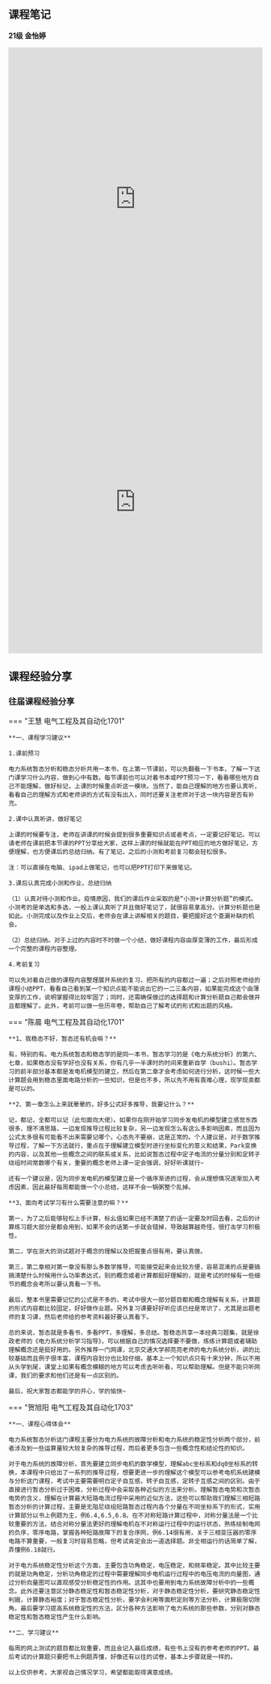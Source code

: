 
## 课程笔记

**21级 金怡婷**

<iframe src="http://file.eestudy-place.com/files/files/专业必修课/电气工程及其自动化/电力系统暂态分析/第六章暂态笔记.pdf" width="100%" height="600px" style="border: none;">
This browser does not support PDFs
</iframe>

<iframe src="http://file.eestudy-place.com/files/files/专业必修课/电气工程及其自动化/电力系统暂态分析/第七章暂态笔记.pdf" width="100%" height="600px" style="border: none;">
This browser does not support PDFs
</iframe>


## 课程经验分享

### 往届课程经验分享

=== "王慧  电气工程及其自动化1701"

    **一、课程学习建议**

    1.课前预习

    ​电力系统暂态分析和稳态分析共用一本书，在上第一节课前，可以先翻看一下书本，了解一下这门课学习什么内容，做到心中有数。每节课前也可以对着书本或PPT预习一下，看看哪些地方自己不能理解，做好标记，上课的时候重点听这一模块。当然了，能自己理解的地方也要认真听，看看自己的理解方式和老师讲的方式有没有出入，同时还要关注老师对于这一块内容是否有补充。

    2.课中认真听讲，做好笔记

    ​上课的时候要专注，老师在讲课的时候会提到很多重要知识点或者考点，一定要记好笔记。可以请老师在课前把本节课的PPT分享给大家，这样上课的时候就能在PPT相应的地方做好笔记，方便理解，也方便课后的总结归纳。有了笔记，之后的小测和考前复习都会轻松很多。

    ​注：可以直接在电脑、ipad上做笔记，也可以把PPT打印下来做笔记。

    3.课后认真完成小测和作业，总结归纳

    （1）认真对待小测和作业。疫情原因，我们的课后作业采取的是“小测+计算分析题”的模式。小测考的是单选和多选，一般上课认真听了并且做好笔记了，就很容易拿高分。计算分析题也是如此。小测完成以及作业上交后，老师会在课上讲解相关的题目，要把握好这个查漏补缺的机会。

    （2）总结归纳。对于上过的内容时不时做一个小结，做好课程内容由厚变薄的工作，最后形成一个完整的课程内容整理。

    4.考前复习 

    ​可以先对着自己做的课程内容整理展开系统的复习，把所有的内容都过一遍；之后对照老师给的课程小结PPT，看看自己看到某一个知识点能不能说出它的一二三条内容，如果能完成这个由薄变厚的工作，说明掌握得比较牢固了；同时，还需确保做过的选择题和计算分析题自己都会做并且都理解了。此外，考前可以做一些历年卷，帮助自己了解考试的形式和出题的风格。

=== "陈晨  电气工程及其自动化1701"

    **1、我稳态不好，暂态还有机会嘛？**

    ​有，特别的有。电力系统暂态和稳态学的是同一本书，暂态学习的是《电力系统分析》的第六、七章，如果稳态没有学好也没有关系，你有几乎一半课时的时间来重新自学（bushi）。暂态学习的前半部分基本都是发电机模型的建立，然后在第二章才会考虑如何进行分析，这时候一些大计算题会用到稳态里面电路分析的一些知识，但是也不多，所以先不用有畏难心理，现学现卖都是可以的。

    **2、第一章怎么上来就晕晕的，好多公式好多推导，我要记什么？**

    ​记，都记，全都可以记（此句面向大佬）。如果你在刚开始学习同步发电机的模型建立感觉东西很多、理不清思路，一边发现推导过程比较复杂，另一边发现怎么有这么多影响因素，而且因为公式太多很有可能看不出来需要记哪个。心态先不要崩，这是正常的。个人建议是，对于数学推导过程，了解一下方法就行，重点在于理解建立模型时进行坐标变化的意义和结果，Park变换的内容，以及其他一些概念之间的联系或关系，比如说暂态过程中定子电流的分量分别和定转子绕组时间常数哪个有关，重要的概念老师上课一定会强调，好好听课就行~

    ​还有一个建议是，因为同步发电机的模型建立是一个循序渐进的过程，会从理想情况逐渐加入考虑因素，因此最好每周都能做一个小总结，这样不会一锅粥整个乱掉。

    **3、面向考试学习有什么需要注意的嘛？**

    ​第一，为了之后能够轻松上手计算，标幺值如果已经不清楚了的话一定要及时回去看，之后的计算练习题大部分是都会用到，如果不会的话第一步就会错掉，导致越算越奇怪，很打击学习积极性。

    ​第二，学在浙大的测试题对于概念的理解以及把握重点很有用，要认真做。

    ​第三，第二章相对第一章没有那么多数学推导，可能接受起来会比较方便，容易混淆的点是要搞搞清楚什么时候用什么功率表达式，别的概念或者计算都挺好理解的，就是考试的时候有一些细节的概念会考所以要认真看一下书。

    ​最后，整本书里需要记忆的公式是不多的，考试中很大一部分题目都和概念理解有关系，计算题的形式内容都比较固定，好好做作业题。另外复习课要好好听应该已经是常识了，尤其是出题老师的复习课，然后老师给的参考资料最好要认真看下。

    ​总的来说，暂态就是多看书，多看PPT，多理解，多总结。暂稳态共享一本经典习题集，就是徐政老师的《电力系统分析学习指导》，可以根据自己的情况选择要不要做，练练计算题或者辅助理解概念还是挺好用的。另外推荐一门网课，北京交通大学郝亮亮老师的电力系统分析，讲的比较基础而且例子很丰富，课程内容划分也比较仔细，基本上一个知识点只有十来分钟，所以不用从头学到尾，课堂上如果有概念模糊的地方可以考虑去听听看，可以帮助理解。但是不能只听网课，我们的要求和他们还是有一点区别的。

    ​最后，祝大家暂态都能学的开心，学的愉快~

=== "贺旭阳 电气工程及其自动化1703"

    **一、课程心得体会**

    ​电力系统暂态分析这门课程主要分为电力系统的故障分析和电力系统的稳定性分析两个部分，前者涉及到一些运算量较大较复杂的推导过程，而后者更多包含一些概念性和结论性的知识。

    ​对于电力系统的故障分析，首先要建立同步电机的数学模型，理解abc坐标系和dq0坐标系的转换，本课程中只给出了一系列的推导过程，想要更进一步的理解这个模型可以参考电机系统建模与分析这门课程，考试中主要需要明白定子自互感，转子自互感，定转子互感之间的区别。由于直接进行暂态分析过于困难，分析过程中会采取各种近似的方法来分析。理解暂态电势和次暂态电势的含义，理解在计算最大短路电流过程中采用的近似方法，这些可以帮助我们理解三相短路暂态分析的计算过程，主要是无阻尼绕组短路暂态过程内各个分量在不同坐标系下的形式，实用计算部分以书上例题为主，例6.4,6.5,6.8。在不对称短路计算过程中，对称分量法是一个比较重要的方法，结合对称分量法更好的理解电机在不对称运行过程中的运行状态，熟练绘制电网的负序，零序电路，掌握各种短路故障下的复合序网，例6.14很有用，关于三相变压器的零序电路不算重要，一般复习时容易忽略，但考试肯定会出一道选择题。非全相运行的话简单了解，弄懂例6.18就行。

    ​对于电力系统稳定性分析这个方面，主要包含功角稳定，电压稳定，和频率稳定。其中比较主要的就是功角稳定，分析功角稳定的过程中需要理解同步电机运行过程中的电压电流的向量图，通过分析向量图可以直观感受分析稳定性的作用。这其中也要用到电力系统故障分析中的一些概念。此外还要注意区分静态稳定性和暂态稳定性分析，对于静态稳定性分析，要研究静态稳定性判据，计算静态裕度；对于暂态稳定性分析，要学会利用等面积定则等方法分析，计算极限切除角。最后要学习提高系统稳定性的方法，区分各种方法影响了电力系统的那些参数，分别对静态稳定性和暂态稳定性产生什么影响。

    **二、学习建议**

    ​每周的网上测试的题目都比较重要，而且会记入最后成绩，有些书上没有的参考老师的PPT。最后考试的计算题只要把书上例题弄懂，好像还有以往的试卷，基本上步骤就是一样的。

    ​以上仅供参考，大家视自己情况学习，希望都能取得满意成绩。

    
